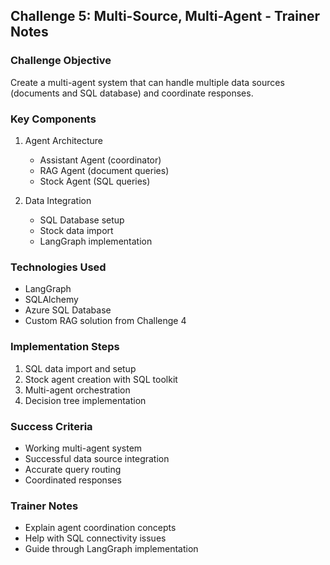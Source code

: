 ## Challenge 5: Multi-Source, Multi-Agent - Trainer Notes

### Challenge Objective

Create a multi-agent system that can handle multiple data sources (documents and SQL database) and coordinate responses.

### Key Components

1. Agent Architecture

   - Assistant Agent (coordinator)
   - RAG Agent (document queries)
   - Stock Agent (SQL queries)

2. Data Integration
   - SQL Database setup
   - Stock data import
   - LangGraph implementation

### Technologies Used

- LangGraph
- SQLAlchemy
- Azure SQL Database
- Custom RAG solution from Challenge 4

### Implementation Steps

1. SQL data import and setup
2. Stock agent creation with SQL toolkit
3. Multi-agent orchestration
4. Decision tree implementation

### Success Criteria

- Working multi-agent system
- Successful data source integration
- Accurate query routing
- Coordinated responses

### Trainer Notes

- Explain agent coordination concepts
- Help with SQL connectivity issues
- Guide through LangGraph implementation
